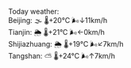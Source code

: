 Today weather:  
Beijing: 🌫  🌡️+20°C 🌬️↓11km/h  
Tianjin: 🌦 🌡️+21°C 🌬️←0km/h  
Shijiazhuang: 🌦 🌡️+19°C 🌬️↙7km/h  
Tangshan: ⛅️  🌡️+24°C 🌬️↑7km/h  
